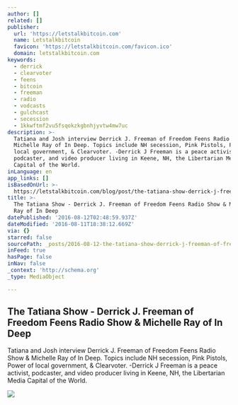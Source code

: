 ```yaml
---
author: []
related: []
publisher:
  url: 'https://letstalkbitcoin.com'
  name: Letstalkbitcoin
  favicon: 'https://letstalkbitcoin.com/favicon.ico'
  domain: letstalkbitcoin.com
keywords:
  - derrick
  - clearvoter
  - feens
  - bitcoin
  - freeman
  - radio
  - vodcasts
  - gulchcast
  - secession
  - 1kkwftmf2vu5fsqokzkgbnhjyvtw4mw7uc
description: >-
  Tatiana and Josh interview Derrick J. Freeman of Freedom Feens Radio Show &
  Michelle Ray of In Deep. Topics include NH secession, Pink Pistols, Power of
  local government, & Clearvoter. -Derrick J Freeman is a peace activist,
  podcaster, and video producer living in Keene, NH, the Libertarian Media
  Capital of the World.
inLanguage: en
app_links: []
isBasedOnUrl: >-
  https://letstalkbitcoin.com/blog/post/the-tatiana-show-derrick-j-freeman-of-freedom-feens-radio-show-michelle-ray-of-in-deep
title: >-
  The Tatiana Show - Derrick J. Freeman of Freedom Feens Radio Show & Michelle
  Ray of In Deep
datePublished: '2016-08-12T02:48:59.937Z'
dateModified: '2016-08-11T18:38:12.669Z'
via: {}
starred: false
sourcePath: _posts/2016-08-12-the-tatiana-show-derrick-j-freeman-of-freedom-feens-radio.md
inFeed: true
hasPage: false
inNav: false
_context: 'http://schema.org'
_type: MediaObject

---
```

<article style=""><h1>The Tatiana Show - Derrick J. Freeman of Freedom Feens Radio Show &amp; Michelle Ray of In Deep</h1><p>Tatiana and Josh interview Derrick J. Freeman of Freedom Feens Radio Show &amp; Michelle Ray of In Deep. Topics include NH secession, Pink Pistols, Power of local government, &amp; Clearvoter. -Derrick J Freeman is a peace activist, podcaster, and video producer living in Keene, NH, the Libertarian Media Capital of the World.</p><img src="https://letstalkbitcoin.com/files/blogs/1882-dac941bd8ff20638791fbf5e8b7a94e7df2a023ce10da232fe30f46fc8affb55.jpg" /></article>